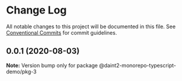 # Change Log

All notable changes to this project will be documented in this file.
See [Conventional Commits](https://conventionalcommits.org) for commit guidelines.

## 0.0.1 (2020-08-03)

**Note:** Version bump only for package @daint2-monorepo-typescript-demo/pkg-3
